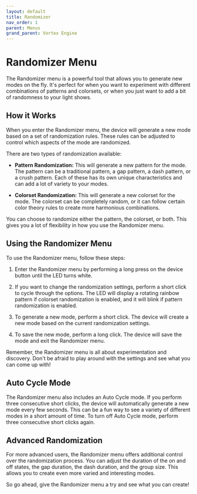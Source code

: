 ```yaml
---
layout: default
title: Randomizer
nav_order: 1
parent: Menus
grand_parent: Vortex Engine
---
```


# Randomizer Menu <span class="circle-white"></span>

The Randomizer menu is a powerful tool that allows you to generate new modes on the fly. It's perfect for when you want to experiment with different combinations of patterns and colorsets, or when you just want to add a bit of randomness to your light shows.

## How it Works

When you enter the Randomizer menu, the device will generate a new mode based on a set of randomization rules. These rules can be adjusted to control which aspects of the mode are randomized.

There are two types of randomization available:

- **Pattern Randomization:** This will generate a new pattern for the mode. The pattern can be a traditional pattern, a gap pattern, a dash pattern, or a crush pattern. Each of these has its own unique characteristics and can add a lot of variety to your modes.

- **Colorset Randomization:** This will generate a new colorset for the mode. The colorset can be completely random, or it can follow certain color theory rules to create more harmonious combinations.

You can choose to randomize either the pattern, the colorset, or both. This gives you a lot of flexibility in how you use the Randomizer menu.

## Using the Randomizer Menu

To use the Randomizer menu, follow these steps:

1. Enter the Randomizer menu by performing a long press on the device button until the LED turns white.

2. If you want to change the randomization settings, perform a short click to cycle through the options. The LED will display a rotating rainbow pattern if colorset randomization is enabled, and it will blink if pattern randomization is enabled.

3. To generate a new mode, perform a short click. The device will create a new mode based on the current randomization settings.

4. To save the new mode, perform a long click. The device will save the mode and exit the Randomizer menu.

Remember, the Randomizer menu is all about experimentation and discovery. Don't be afraid to play around with the settings and see what you can come up with!

## Auto Cycle Mode

The Randomizer menu also includes an Auto Cycle mode. If you perform three consecutive short clicks, the device will automatically generate a new mode every few seconds. This can be a fun way to see a variety of different modes in a short amount of time. To turn off Auto Cycle mode, perform three consecutive short clicks again.

## Advanced Randomization

For more advanced users, the Randomizer menu offers additional control over the randomization process. You can adjust the duration of the on and off states, the gap duration, the dash duration, and the group size. This allows you to create even more varied and interesting modes.

So go ahead, give the Randomizer menu a try and see what you can create!

